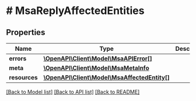 # # MsaReplyAffectedEntities

## Properties

Name | Type | Description | Notes
------------ | ------------- | ------------- | -------------
**errors** | [**\OpenAPI\Client\Model\MsaAPIError[]**](MsaAPIError.md) |  |
**meta** | [**\OpenAPI\Client\Model\MsaMetaInfo**](MsaMetaInfo.md) |  |
**resources** | [**\OpenAPI\Client\Model\MsaAffectedEntity[]**](MsaAffectedEntity.md) |  |

[[Back to Model list]](../../README.md#models) [[Back to API list]](../../README.md#endpoints) [[Back to README]](../../README.md)
